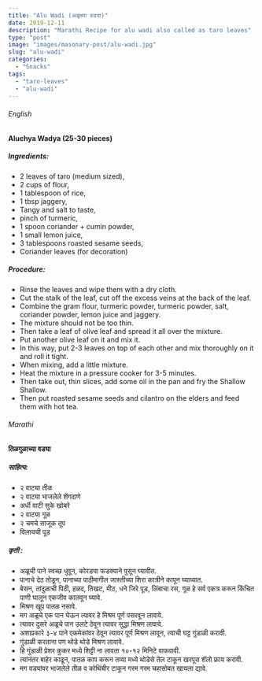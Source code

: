 ```yaml
---
title: "Alu Wadi (अळूच्या वड्या)"
date: 2019-12-11
description: "Marathi Recipe for alu wadi also called as taro leaves"
type: "post"
image: "images/masonary-post/alu-wadi.jpg"
slug: "alu-wadi"
categories: 
  - "Snacks"
tags:
  - "taro-leaves"
  - "alu-wadi"
---
```


###### English



#### Aluchya Wadya (25-30 pieces)


##### Ingredients: 


- 2 leaves of taro (medium sized),
- 2 cups of flour,
- 1 tablespoon of rice,
- 1 tbsp jaggery,
- Tangy and salt to taste,
- pinch of turmeric,
- 1 spoon coriander + cumin powder,
- 1 small lemon juice,
- 3 tablespoons roasted sesame seeds,
- Coriander leaves (for decoration)


##### Procedure:



- Rinse the leaves and wipe them with a dry cloth.
- Cut the stalk of the leaf, cut off the excess veins at the back of the leaf. 
- Combine the gram flour, turmeric powder, turmeric powder, salt, coriander powder, lemon juice and jaggery.
- The mixture should not be too thin.
- Then take a leaf of olive leaf and spread it all over the mixture.
- Put another olive leaf on it and mix it.
- In this way, put 2-3 leaves on top of each other and mix thoroughly on it and roll it tight.
- When mixing, add a little mixture.
- Heat the mixture in a pressure cooker for 3-5 minutes.
- Then take out, thin slices, add some oil in the pan and fry the Shallow Shallow.
- Then put roasted sesame seeds and cilantro on the elders and feed them with hot tea.



###### Marathi




#### तिळगुळाच्या वड्या 



##### साहित्य: 


- २ वाट्या तीळ
- २ वाट्या भाजलेले शेंगदाणे
- अर्धी वाटी सुके खोबरे
- २ वाट्या गूळ
- २ चमचे साजूक तूप
- विलायची पूड



##### कृती :



- अळूची पाने स्वच्छ धुवून, कोरड्या फडक्याने पुसून घ्यावीत. 
- पानाचे देठ तोडून, पानाच्या पाठीमागील जास्तीच्या शिरा कात्रीने कापून घ्याव्यात. 
- बेसन, तांदुळाची पिठी, हळद, तिखट, मीठ, धने जिरे पूड, लिंबाचा रस, गूळ हे सर्व एकत्र करून किंचित पाणी घालून एकजीव कालवून घ्यावे. 
- मिश्रण खूप पातळ नसावे.
- मग अळूचे एक पान घेऊन त्यावर हे मिश्रम पूर्ण पसरवून लावावे.
- त्यावर दुसरे अळूचे पान उलटे ठेवून त्यावर सुद्धा मिश्रण लावावे.
- अशाप्रकारे ३-४ पाने एकमेकांवर ठेवून त्यावर पूर्ण मिश्रण लावून, त्याची घट्ट गुंडाळी करावी.
- गुंडाळी करताना पण थोडे थोडे मिश्रण लावावे.
- हि गुंडाळी प्रेशर कुकर मध्ये शिट्टी ना लावता १०-१२ मिनिटे वाफवावी.
- त्यांनंतर बाहेर काढून, पातळ काप करून तव्या मध्ये थोडेसे तेल टाकून खरपूस शॅलो फ्राय करावी.
- मग वड्यांवर भाजलेले तीळ व कोथिंबीर टाकून गरम गरम चहासोबत खायला द्यावे.
